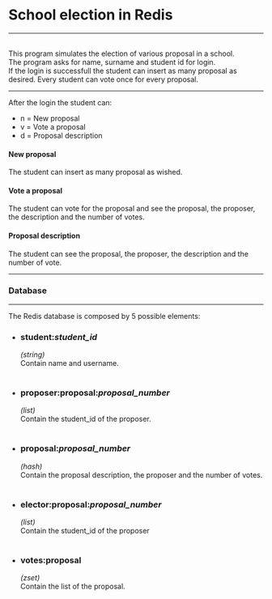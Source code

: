 <!-- ---------------------------------------------------------------------- -->
<h1>School election in Redis</h1>
<!-- ---------------------------------------------------------------------- -->
<hr>
<br/>
This program simulates the election of various proposal in a school.<br/>
The program asks for name, surname and student id for login.<br/>
If the login is successfull the student can insert as many proposal as desired.
Every student can vote once for every proposal.<br/>

<hr>
After the login the student can:<br/>

<ul><li>n = New proposal</li>
    <li>v = Vote a proposal</li>
    <li>d = Proposal description</li></ul>

<h4>New proposal</h4>
The student can insert as many proposal as wished.<br/>

<h4>Vote a proposal</h4>
The student can vote for the proposal and see the proposal, the proposer, 
the description and the number of votes.<br/>

<h4>Proposal description</h4>
The student can see the proposal, the proposer, the description and the number
of vote.<br/>


<hr>
<h3>Database</h3>
<hr>
The Redis database is composed by 5 possible elements:<br/>

<ul>
    <li>
        <h3>student:<i>student_id</i>                </h3>
        <i>(string)</i>             <br/>   
        Contain name and username.  <br/><br/>
    </li>
    <li>
        <h3>proposer:proposal:<i>proposal_number</i> </h3>
        <i>(list)</i><br/>   
        Contain the student_id of the proposer.<br/><br/>
    </li>
    <li>
        <h3>proposal:<i>proposal_number</i>          </h3>
        <i>(hash)</i><br/>            
        Contain the proposal description, the 
        proposer and the number of votes.<br/><br/>
   </li>
   <li>
       <h3>elector:proposal:<i>proposal_number</i>   </h3>
       <i>(list)</i><br/>  
       Contain the student_id of the proposer<br/><br/>
   </li>
   <li>
       <h3>votes:proposal                            </h3>
       <i>(zset)</i><br/>                           
       Contain the list of the proposal.<br/><br/>
   </li></ul>


